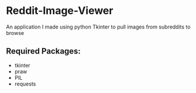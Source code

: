 # Reddit-Image-Viewer
An application I made using python Tkinter to pull images from subreddits to browse

Required Packages:
-
- tkinter
- praw
- PIL
- requests

